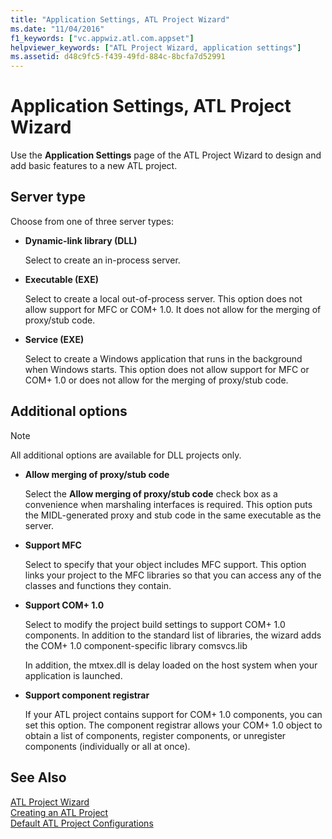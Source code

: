 ```yaml
---
title: "Application Settings, ATL Project Wizard"
ms.date: "11/04/2016"
f1_keywords: ["vc.appwiz.atl.com.appset"]
helpviewer_keywords: ["ATL Project Wizard, application settings"]
ms.assetid: d48c9fc5-f439-49fd-884c-8bcfa7d52991
---
```

# Application Settings, ATL Project Wizard

Use the **Application Settings** page of the ATL Project Wizard to design and add basic features to a new ATL project.

## Server type

Choose from one of three server types:

- **Dynamic-link library (DLL)**

   Select to create an in-process server.

- **Executable (EXE)**

   Select to create a local out-of-process server. This option does not allow support for MFC or COM+ 1.0. It does not allow for the merging of proxy/stub code.

- **Service (EXE)**

   Select to create a Windows application that runs in the background when Windows starts. This option does not allow support for MFC or COM+ 1.0 or does not allow for the merging of proxy/stub code.

## Additional options

> [!NOTE]
> All additional options are available for DLL projects only.

- **Allow merging of proxy/stub code**

   Select the **Allow merging of proxy/stub code** check box as a convenience when marshaling interfaces is required. This option puts the MIDL-generated proxy and stub code in the same executable as the server.

- **Support MFC**

   Select to specify that your object includes MFC support. This option links your project to the MFC libraries so that you can access any of the classes and functions they contain.

- **Support COM+ 1.0**

   Select to modify the project build settings to support COM+ 1.0 components. In addition to the standard list of libraries, the wizard adds the COM+ 1.0 component-specific library comsvcs.lib

   In addition, the mtxex.dll is delay loaded on the host system when your application is launched.

- **Support component registrar**

   If your ATL project contains support for COM+ 1.0 components, you can set this option. The component registrar allows your COM+ 1.0 object to obtain a list of components, register components, or unregister components (individually or all at once).

## See Also

[ATL Project Wizard](../../atl/reference/atl-project-wizard.md)<br/>
[Creating an ATL Project](../../atl/reference/creating-an-atl-project.md)<br/>
[Default ATL Project Configurations](../../atl/reference/default-atl-project-configurations.md)

